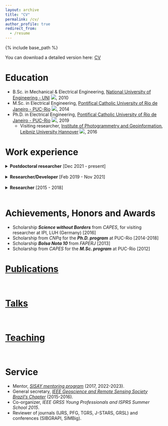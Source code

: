```yaml
---
layout: archive
title: "CV"
permalink: /cv/
author_profile: true
redirect_from:
  - /resume
---
```


{% include base_path %}

You can download a detailed version here: [CV](/files/Pedro%20Achanccaray%20CV.pdf)

Education
======
* B.Sc. in Mechanical & Electrical Engineering, [National University of Engineering - UNI](https://www.uni.edu.pe/) <img src="https://flagcdn.com/24x18/pe.png">, 2010
* M.Sc. in Electrical Engineering, [Pontifical Catholic University of Rio de Janeiro - PUC-Rio](http://www.puc-rio.br/english/) <img src="https://flagcdn.com/24x18/br.png">, 2014
* Ph.D. in Electrical Engineering, [Pontifical Catholic University of Rio de Janeiro - PUC-Rio](http://www.puc-rio.br/english/) <img src="https://flagcdn.com/24x18/br.png">, 2019
  * Visiting researcher, [Institute of Photogrammetry and Geoinformation](https://www.ipi.uni-hannover.de/en/), [Leibniz University Hannover](https://www.uni-hannover.de/en/) <img  src="https://flagcdn.com/24x18/de.png">, 2016

Work experience
======
<details markdown=1>
<summary><b>Postdoctoral researcher</b> [Dec 2021 - present]</summary>

* [IGP](https://www.tu-braunschweig.de/en/igp), [TUBS](https://www.tu-braunschweig.de/en/) ![](https://flagcdn.com/24x18/de.png)
* Deep learning applied to remote sensing data (aerial and oblique imagery)
* Research for Building Heritage Preservation
* Development of methods for system hall detection from the High modernism period
* Project: [Mass monument industrial hall - C3](https://kulturerbe-konstruktion.de/spp-2255-teilprojekt/mass-monument-industrial-hall-c3/?lang=en), priority program SPP2255 from the [DFG](https://www.dfg.de/en/index.jsp)
* Teaching assistant: [Deep Learning](https://www.tu-braunschweig.de/igp/lehre/master/dl-rs) (Summer Semester)

</details>
<br />

<details markdown=1>
<summary><b>Researcher/Developer</b> [Feb 2019 - Nov 2021]</summary>  

* [ICA](https://puc-rio.ai/), [PUC-Rio](http://www.puc-rio.br/english/) ![](https://flagcdn.com/24x18/br.png)
* Deep learning applied to subsea inspection images, videos and seismic data
* Development of deep learning methods for the Oil & Gas industry
* Projects: BIG-OIL (segmentation and classification) , MANNTIS (object detection and classification)

</details>
<br />

<details markdown=1>
<summary><b>Researcher</b> [2015 - 2018]</summary>  

* [LVC](http://www.lvc.ele.puc-rio.br/wp/), [PUC-Rio](http://www.puc-rio.br/english/) ![](https://flagcdn.com/24x18/br.png)
* Development of public benchmarks for agricultural applications
* Pre-processing of sequences of multitemporal Sentinel-1 images for agricultural monitoring
* Cooperation with the [National Institute for Space Research - INPE](https://www.gov.br/inpe/pt-br)
* Financial support from the [ISPRS Scientific Initiatives](https://www.isprs.org/society/si/SI-2017/default.aspx)
* Projects: [Campo Verde](http://www.dpi.inpe.br/agricultural-database/campoverde/) [2015-2017], [LEM](http://www.dpi.inpe.br/agricultural-database/lem/) [2017-2018]

</details>
<br />

Achievements, Honors and Awards
======
  * Scholarship **_Science without Borders_** from _CAPES_, for visiting researcher at IPI, LUH (Germany) [2016]
  * Scholarship from _CNPq_ for the ***Ph.D. program*** at PUC-Rio [2014-2018]
  * Scholarship ***Bolsa Nota 10*** from *FAPERJ* [2013]
  * Scholarship from *CAPES* for the ***M.Sc. program*** at PUC-Rio [2012]

[Publications](/publications)
======
<br />
  
[Talks](/talks)
======
<br />

[Teaching](/teaching)
======
<br />

Service 
======
* Mentor, [_SISAY mentoring program_](http://sisay-mentores.org/) (2017, 2022-2023).
* General secretary, [_IEEE Geoscience and Remote Sensing Society Brazil’s Chapter_](https://r9.ieee.org/brazil-grss/) (2015-2016).
* Co-organizer, _IEEE GRSS Young Professionals and ISPRS Summer School 2015_.
* Reviewer of journals (IJRS, PFG, TGRS, J-STARS, GRSL) and conferences (SIBGRAPI, SIMBig).
